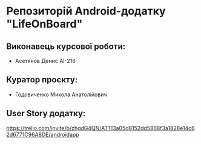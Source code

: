 # Репозиторій Android-додатку "LifeOnBoard"
## Виконавець курсової роботи:
- Асетянов Денис АІ-216
## Куратор проєкту:
- Годовиченко Микола Анатолійович
## User Story додатку:
https://trello.com/invite/b/zhgdG4QN/ATTI3a05d8152dd5868f3a1828e14c62d6771C96A8DE/androidapp

